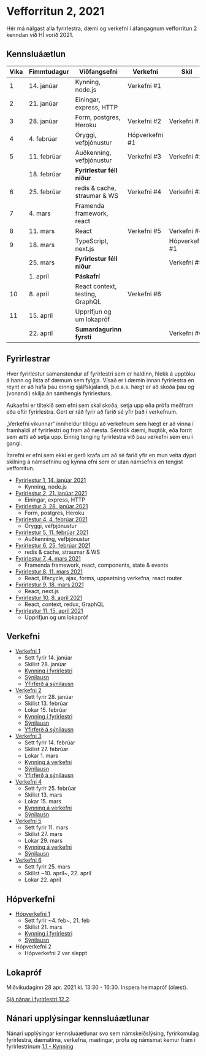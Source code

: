 # Vefforritun 2, 2021

Hér má nálgast alla fyrirlestra, dæmi og verkefni í áfangagnum vefforritun 2 kenndan við HÍ vorið 2021.

## Kennsluáætlun

| Vika | Fimmtudagur | Viðfangsefni                    | Verkefni       | Skil           |
|------|-------------|---------------------------------|----------------|----------------|
|   1  | 14. janúar  | Kynning, node.js                | Verkefni #1    |                |
|   2  | 21. janúar  | Einingar, express, HTTP         |                |                |
|   3  | 28. janúar  | Form, postgres, Heroku          | Verkefni #2    | Verkefni #1    |
|   4  | 4. febrúar  | Öryggi, vefþjónustur            | Hópverkefni #1 |                |
|   5  | 11. febrúar | Auðkenning, vefþjónustur        | Verkefni #3    | Verkefni #2    |
|      | 18. febrúar | **Fyrirlestur féll niður**      |                |                |
|   6  | 25. febrúar | redis & cache, straumar & WS    | Verkefni #4    | Verkefni #3    |
|   7  | 4. mars     | Framenda framework, react       |                |                |
|   8  | 11. mars    | React                           | Verkefni #5    | Verkefni #4    |
|   9  | 18. mars    | TypeScript, next.js             |                | Hópverkefni #1 |
|      | 25. mars    | **Fyrirlestur féll niður**      |                | Verkefni #5    |
|      | 1. apríl    | **Páskafrí**                    |                |                |
|  10  | 8. apríl    | React context, testing, GraphQL | Verkefni #6    |                |
|  11  | 15. apríl   | Upprifjun og um lokapróf        |                |                |
|      | 22. apríl   | **Sumardagurinn fyrsti**        |                |  Verkefni #6   |

## Fyrirlestrar

Hver fyrirlestur samanstendur af fyrirlestri sem er haldinn, hlekk á upptöku á hann og lista af dæmum sem fylgja. Vísað er í dæmin innan fyrirlestra en reynt er að hafa þau einnig sjálfskjalandi, þ.e.a.s. hægt er að skoða þau og (vonandi) skilja án samhengis fyrirlesturs.

Aukaefni er tiltekið sem efni sem skal skoða, setja upp eða prófa meðfram eða eftir fyrirlestra. Gert er ráð fyrir að farið sé yfir það í verkefnum.

„Verkefni vikunnar“ inniheldur tillögu að verkefnum sem hægt er að vinna í framhaldi af fyrirlestri og fram að næsta. Sérstök dæmi, hugtök, eða forrit sem ætti að setja upp. Einnig tenging fyrirlestra við þau verkefni sem eru í gangi.

Ítarefni er efni sem ekki er gerð krafa um að sé farið yfir en mun veita dýpri skilning á námsefninu og kynna efni sem er utan námsefnis en tengist vefforritun.

* [Fyrirlestur 1, 14. janúar 2021](fyrirlestrar/01/)
  * Kynning, node.js
* [Fyrirlestur 2, 21. janúar 2021](fyrirlestrar/02/)
  * Einingar, express, HTTP
* [Fyrirlestur 3, 28. janúar 2021](fyrirlestrar/03/)
  * Form, postgres, Heroku
* [Fyrirlestur 4, 4. febrúar 2021](fyrirlestrar/04/)
  * Öryggi, vefþjónustur
* [Fyrirlestur 5, 11. febrúar 2021](fyrirlestrar/05/)
  * Auðkenning, vefþjónustur
* [Fyrirlestur 6, 25. febrúar 2021](fyrirlestrar/06/)
  * redis & cache, straumar & WS
* [Fyrirlestur 7, 4. mars 2021](fyrirlestrar/07/)
  * Framenda framework, react, components, state & events
* [Fyrirlestur 8, 11. mars 2021](fyrirlestrar/08/)
  * React, lifecycle, ajax, forms, uppsetning verkefna, react router
* [Fyrirlestur 9, 18. mars 2021](fyrirlestrar/09/)
  * React, next.js
* [Fyrirlestur 10, 8. apríl 2021](fyrirlestrar/10/)
  * React, context, redux, GraphQL
* [Fyrirlestur 11, 15. apríl 2021](fyrirlestrar/11/)
  * Upprifjun og um lokapróf

## Verkefni

* [Verkefni 1](https://github.com/vefforritun/vef2-2021-v1)
  * Sett fyrir 14. janúar
  * Skilist 28. janúar
  * [Kynning í fyrirlestri](https://youtu.be/pCEHnurbuCU)
  * [Sýnilausn](https://github.com/vefforritun/vef2-2021-v1-synilausn)
  * [Yfirferð á sýnilausn](https://youtu.be/Wjn0NAH_xFY)
* [Verkefni 2](https://github.com/vefforritun/vef2-2021-v2)
  * Sett fyrir 28. janúar
  * Skilist 13. febrúar
  * Lokar 15. febrúar
  * [Kynning í fyrirlestri](https://youtu.be/1kRJBE040oY)
  * [Sýnilausn](https://github.com/vefforritun/vef2-2021-v2-synilausn)
  * [Yfirferð á sýnilausn](https://youtu.be/jxKehIRjWa0)
* [Verkefni 3](https://github.com/vefforritun/vef2-2021-v3)
  * Sett fyrir 14. febrúar
  * Skilist 27. febrúar
  * Lokar 1. mars
  * [Kynning á verkefni](https://www.youtube.com/watch?v=GW-mbrG5dEs)
  * [Sýnilausn](https://github.com/vefforritun/vef2-2021-v3-synilausn)
  * [Yfirferð á sýnilausn](https://youtu.be/hVhlxcxZ-Oc)
* [Verkefni 4](https://github.com/vefforritun/vef2-2021-v4)
  * Sett fyrir 25. febrúar
  * Skilist 13. mars
  * Lokar 15. mars
  * [Kynning á verkefni](https://youtu.be/U8K0m9zRxHk)
  * [Sýnilausn](https://github.com/vefforritun/vef2-2021-v4-synilausn)
* [Verkefni 5](https://github.com/vefforritun/vef2-2021-v5)
  * Sett fyrir 11. mars
  * Skilist 27. mars
  * Lokar 29. mars
  * [Kynning á verkefni](https://youtu.be/EyRD1dVVDiU)
  * [Sýnilausn](https://github.com/vefforritun/vef2-2021-v5-synilausn)
* [Verkefni 6](https://github.com/vefforritun/vef2-2021-v6)
  * Sett fyrir 25. mars
  * Skilist ~10. apríl~, 22. apríl
  * Lokar 22. apríl

## Hópverkefni

* [Hópverkefni 1](https://github.com/vefforritun/vef2-2021-h1)
  * Sett fyrir ~4. feb~, 21. feb
  * Skilist 21. mars
  * [Kynning í fyrirlestri](https://youtu.be/gQEFFKGumG0)
  * [Sýnilausn](https://github.com/vefforritun/vef2-2021-h1-synilausn)
* Hópverkefni 2
  * Hópverkefni 2 var sleppt

## Lokapróf

Miðvikudaginn 28 apr. 2021 kl. 13:30 - 16:30. Inspera heimapróf (ólæst).

[Sjá nánar í fyrirlestri 12.2](./fyrirlestrar/12/12.2.lokaprof.md).

## Nánari upplýsingar kennsluáætlunar

Nánari upplýsingar kennsluáætlunar svo sem námskeiðslýsing, fyrirkomulag fyrirlestra, dæmatíma, verkefna, mætingar, prófa og námsmat kemur fram í fyrirlestrinum [1.1 - Kynning](fyrirlestrar/01/01.1.kynning.md)
